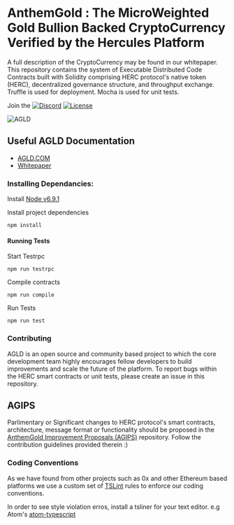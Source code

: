 # AnthemGold : The MicroWeighted Gold Bullion Backed CryptoCurrency Verified by the Hercules Platform

A full description of the CryptoCurrency may be found in our whitepaper. This repository contains the system of Executable Distributed Code Contracts built with Solidity comprising HERC protocol's native token (HERC), decentralized governance structure, and throughput exchange. 
Truffle is used for deployment. Mocha is used for unit tests. 

Join the [![Discord](https://img.shields.io/discord/102860784329052160.svg)](https://discord.gg/g52zM5)
[![License](https://img.shields.io/badge/License-Apache%202.0-blue.svg)](https://opensource.org/licenses/Apache-2.0)

![AGLD](https://github.com/AnthemGold/contracts/blob/master/agld.jpg)

## Useful AGLD Documentation

 * [AGLD.COM](https://anthemgold.com)
 * [Whitepaper](https://github.com/anthemgold/whitepaper)

### Installing Dependancies: 


Install [Node v6.9.1](https://nodejs.org/en/download/)

Install project dependencies

```
npm install
```

#### Running Tests

Start Testrpc
```
npm run testrpc
```
Compile contracts
```
npm run compile
```
Run Tests 
```
npm run test
```

### Contributing	

AGLD is an open source and community based project to which the core development team highly encourages fellow developers to build improvements and scale the future of the platform. 
To report bugs within the HERC smart contracts or unit tests, please create an issue in this repository. 

## AGIPS
Parlimentary or Significant changes to HERC protocol's smart contracts, architecture, message format or functionality should be proposed in the 
[AnthemGold Improvement Proposals (AGIPS)](https://github.com/anthemgold/agips) repository. Follow the contribution guidelines provided therein :) 
 
### Coding Conventions
As we have found from other projects such as 0x and other Ethereum based platforms we use a custom set of [TSLint](https://palantir.github.io/tslint/) rules to enforce our coding conventions. 

In order to see style violation erros, install a tsliner for your text editor. e.g Atom's [atom-typescript](https://atom.io/packages/atom-typescript)
